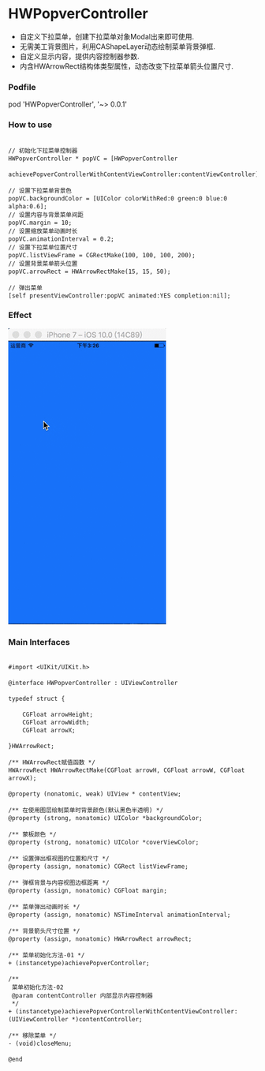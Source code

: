 # HWPopverController
+ 自定义下拉菜单，创建下拉菜单对象Modal出来即可使用.
+ 无需美工背景图片，利用CAShapeLayer动态绘制菜单背景弹框.
+ 自定义显示内容，提供内容控制器参数.
+ 内含HWArrowRect结构体类型属性，动态改变下拉菜单箭头位置尺寸.

### Podfile
pod 'HWPopverController', '~> 0.0.1'

### How to use 
```objc

// 初始化下拉菜单控制器
HWPopverController * popVC = [HWPopverController
                                  achievePopverControllerWithContentViewController:contentViewController];

// 设置下拉菜单背景色
popVC.backgroundColor = [UIColor colorWithRed:0 green:0 blue:0 alpha:0.6];
// 设置内容与背景菜单间距
popVC.margin = 10;
// 设置缩放菜单动画时长
popVC.animationInterval = 0.2;
// 设置下拉菜单位置尺寸
popVC.listViewFrame = CGRectMake(100, 100, 100, 200);
// 设置背景菜单箭头位置
popVC.arrowRect = HWArrowRectMake(15, 15, 50);

// 弹出菜单
[self presentViewController:popVC animated:YES completion:nil];
```

### Effect
![](https://github.com/IMLoser/HWPopverController/blob/master/HWPopverDemo/自定义下拉菜单/HWPopverController.gif)

### Main Interfaces
```objc

#import <UIKit/UIKit.h>

@interface HWPopverController : UIViewController

typedef struct {
    
    CGFloat arrowHeight;
    CGFloat arrowWidth;
    CGFloat arrowX;
    
}HWArrowRect;

/** HWArrowRect赋值函数 */
HWArrowRect HWArrowRectMake(CGFloat arrowH, CGFloat arrowW, CGFloat arrowX);

@property (nonatomic, weak) UIView * contentView;

/** 在使用图层绘制菜单时背景颜色(默认黑色半透明) */
@property (strong, nonatomic) UIColor *backgroundColor;

/** 蒙板颜色 */
@property (strong, nonatomic) UIColor *coverViewColor;

/** 设置弹出框视图的位置和尺寸 */
@property (assign, nonatomic) CGRect listViewFrame;

/** 弹框背景与内容视图边框距离 */
@property (assign, nonatomic) CGFloat margin;

/** 菜单弹出动画时长 */
@property (assign, nonatomic) NSTimeInterval animationInterval;

/** 背景箭头尺寸位置 */
@property (assign, nonatomic) HWArrowRect arrowRect;

/** 菜单初始化方法-01 */
+ (instancetype)achievePopverController;

/**
 菜单初始化方法-02
 @param contentController 内部显示内容控制器
 */
+ (instancetype)achievePopverControllerWithContentViewController:(UIViewController *)contentController;

/** 移除菜单 */
- (void)closeMenu;

@end

```
